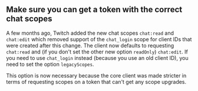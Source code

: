 ## Make sure you can get a token with the correct chat scopes

A few months ago, Twitch added the new chat scopes `chat:read` and `chat:edit` which removed support of the `chat_login` scope for client IDs that were created after this change. The client now defaults to requesting `chat:read` and (if you don't set the other new option `readOnly`) `chat:edit`. If you need to use `chat_login` instead (because you use an old client ID), you need to set the option `legacyScopes`.

This option is now necessary because the core client was made stricter in terms of requesting scopes on a token that can't get any scope upgrades.
